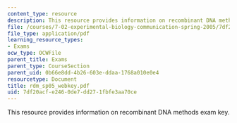 ```yaml
---
content_type: resource
description: This resource provides information on recombinant DNA methods exam key.
file: /courses/7-02-experimental-biology-communication-spring-2005/7df20acfe2460de7dd271fbfe3aa70ce_rdm_sp05_webkey.pdf
file_type: application/pdf
learning_resource_types:
- Exams
ocw_type: OCWFile
parent_title: Exams
parent_type: CourseSection
parent_uid: 0b66e8dd-4b26-603e-ddaa-1768a010e0e4
resourcetype: Document
title: rdm_sp05_webkey.pdf
uid: 7df20acf-e246-0de7-dd27-1fbfe3aa70ce
---
```

This resource provides information on recombinant DNA methods exam key.

